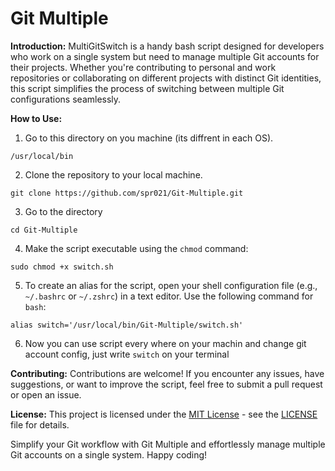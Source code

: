 
# Git Multiple

**Introduction:** MultiGitSwitch is a handy bash script designed for developers who work on a single system but need to manage multiple Git accounts for their projects. Whether you're contributing to personal and work repositories or collaborating on different projects with distinct Git identities, this script simplifies the process of switching between multiple Git configurations seamlessly.

**How to Use:**

1.  Go to this directory on you machine (its diffrent in each OS).
```
/usr/local/bin
```
2.  Clone the repository to your local machine.
```
git clone https://github.com/spr021/Git-Multiple.git
```
3. Go to the directory
```
cd Git-Multiple
```
4. Make the script executable using the `chmod` command:
```
sudo chmod +x switch.sh
```
5. To create an alias for the script, open your shell configuration file (e.g., `~/.bashrc` or `~/.zshrc`) in a text editor. Use the following command for `bash`:
```
alias switch='/usr/local/bin/Git-Multiple/switch.sh'
```
6. Now you can use script every where on your machin and change git account config, just write `switch` on your terminal

**Contributing:** Contributions are welcome! If you encounter any issues, have suggestions, or want to improve the script, feel free to submit a pull request or open an issue.

**License:** This project is licensed under the [MIT License](https://chat.openai.com/c/LICENSE) - see the [LICENSE](https://chat.openai.com/c/LICENSE) file for details.

Simplify your Git workflow with Git Multiple and effortlessly manage multiple Git accounts on a single system. Happy coding!